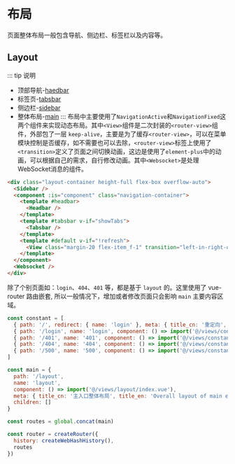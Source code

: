 # 布局
页面整体布局一般包含导航、侧边栏、标签栏以及内容等。

## Layout
::: tip 说明
- 顶部导航-[haedbar](https://github.com/gmingchen/agile-admin/tree/master/src/views/layout/components/headbar)
- 标签页-[tabsbar](https://github.com/gmingchen/agile-admin/tree/master/src/views/layout/components/tabsbar)
- 侧边栏-[sidebar](https://github.com/gmingchen/agile-admin/tree/master/src/views/layout/components/sidebar)
- 整体布局-[main](https://github.com/gmingchen/agile-admin/tree/master/src/views/layout)
:::
布局中主要使用了`NavigationActive`和`NavigationFixed`这两个组件来实现动态布局。其中`<View>`组件是二次封装的`<router-view>`组件，外部包了一层 `keep-alive`，主要是为了缓存`<router-view>`，可以在菜单模块控制是否缓存，如不需要也可以去除，`<router-view>`标签上使用了`<transition>`定义了页面之间切换动画，这边是使用了`element-plus`中的动画，可以根据自己的需求，自行修改动画。其中`<Websocket>`是处理WebSocket消息的组件。
``` html
<div class="layout-container height-full flex-box overflow-auto">
  <Sidebar />
  <component :is="component" class="navigation-container">
    <template #headbar>
      <Headbar />
    </template>
    <template #tabsbar v-if="showTabs">
      <Tabsbar />
    </template>
    <template #default v-if="!refresh">
      <View class="margin-20 flex-item_f-1" transition="left-in-right-out" />
    </template>
  </component>
  <Websocket />
</div>
```
除了个别页面如：`login`、`404`、`401` 等，都是基于 `layout` 的。这里使用了 vue-router 路由嵌套, 所以一般情况下，增加或者修改页面只会影响 `main` 主要内容区域。
``` js
const constant = [
  { path: '/', redirect: { name: 'login' }, meta: { title_cn: '重定向', title_en: 'Redirect' } },
  { path: '/login', name: 'login', component: () => import('@/views/constant/login.vue'), meta: { title_cn: '登录', title_en: 'Login' } },
  { path: '/401', name: '401', component: () => import('@/views/constant/401.vue'), meta: { title_cn: '401', title_en: '401' } },
  { path: '/404', name: '404', component: () => import('@/views/constant/404.vue'), meta: { title_cn: '404', title_en: '404' } },
  { path: '/500', name: '500', component: () => import('@/views/constant/500.vue'), meta: { title_cn: '500', title_en: '500' } }
]

const main = {
  path: '/layout',
  name: 'layout',
  component: () => import('@/views/layout/index.vue'),
  meta: { title_cn: '主入口整体布局', title_en: 'Overall layout of main entrance' },
  children: []
}

const routes = global.concat(main)

const router = createRouter({
  history: createWebHashHistory(),
  routes
})
```

